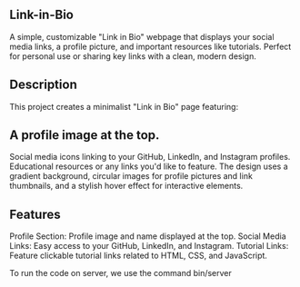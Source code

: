 ## Link-in-Bio
A simple, customizable "Link in Bio" webpage that displays your social media links, a profile picture, and important resources like tutorials. Perfect for personal use or sharing key links with a clean, modern design.

## Description
This project creates a minimalist "Link in Bio" page featuring:

## A profile image at the top.
Social media icons linking to your GitHub, LinkedIn, and Instagram profiles.
Educational resources or any links you'd like to feature.
The design uses a gradient background, circular images for profile pictures and link thumbnails, and a stylish hover effect for interactive elements.

## Features
Profile Section: Profile image and name displayed at the top.
Social Media Links: Easy access to your GitHub, LinkedIn, and Instagram.
Tutorial Links: Feature clickable tutorial links related to HTML, CSS, and JavaScript.

To run the code on server, we use the command
bin/server
